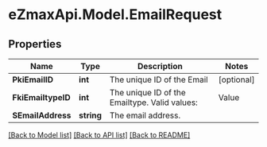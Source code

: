 
# eZmaxApi.Model.EmailRequest

## Properties

Name | Type | Description | Notes
------------ | ------------- | ------------- | -------------
**PkiEmailID** | **int** | The unique ID of the Email | [optional] 
**FkiEmailtypeID** | **int** | The unique ID of the Emailtype.  Valid values:  |Value|Description| |-|-| |1|Office| |2|Home| | 
**SEmailAddress** | **string** | The email address. | 

[[Back to Model list]](../README.md#documentation-for-models)
[[Back to API list]](../README.md#documentation-for-api-endpoints)
[[Back to README]](../README.md)


